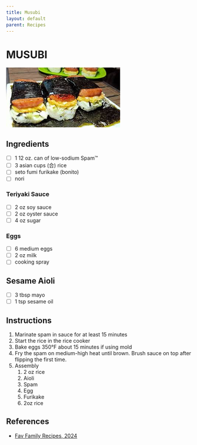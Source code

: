 ```yaml
---
title: Musubi
layout: default
parent: Recipes
---
```

# MUSUBI

![Recipe Photo](/assets/img/musubi.jpeg)

## Ingredients

- [ ] 1 12 oz. can of low-sodium Spam™
- [ ] 3 asian cups (合) rice
- [ ] seto fumi furikake (bonito)
- [ ] nori

### Teriyaki Sauce

- [ ] 2 oz soy sauce
- [ ] 2 oz oyster sauce
- [ ] 4 oz sugar

### Eggs
- [ ] 6 medium eggs
- [ ] 2 oz milk
- [ ] cooking spray

## Sesame Aioli
- [ ] 3 tbsp mayo
- [ ] 1 tsp sesame oil

## Instructions
1. Marinate spam in sauce for at least 15 minutes
1. Start the rice in the rice cooker
1. Bake eggs 350°F about 15 minutes if using mold
1. Fry the spam on medium-high heat until brown. Brush sauce on top after flipping the first time.
1. Assembly
   1. 2 oz rice
   1. Aioli
   2. Spam
   3. Egg
   4. Furikake
   5. 2oz rice 

## References
- [Fav Family Recipes, 2024](https://www.favfamilyrecipes.com/musubi/)